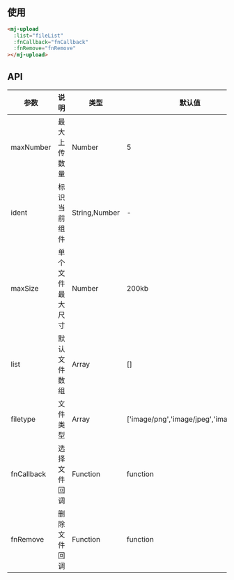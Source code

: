 <!--
 * @Description: 文件上传
 * @Author: panrui
 * @Date: 2021-06-04 18:10:36
 * @LastEditTime: 2021-12-30 17:57:35
 * @LastEditors: panrui
 * 不忘初心,不负梦想
-->

## 使用

```html
<mj-upload
  :list="fileList"
  :fnCallback="fnCallback"
  :fnRemove="fnRemove"
></mj-upload>
```

## API

| 参数       | 说明             | 类型          | 默认值                                 | 必填  | 返回值                      | 备注                               |
| ---------- | ---------------- | ------------- | -------------------------------------- | ----- | --------------------------- | ---------------------------------- |
| maxNumber  | 最大上传数量     | Number        | 5                                      | false | -                           | -                                  |
| ident      | 标识当前组件     | String,Number | -                                      | false | ------                      |
| maxSize    | 单个文件最大尺寸 | Number        | 200kb                                  | false | -                           | -                                  |
| list       | 默认文件数组     | Array         | []                                     | false | -                           | 格式为{uid:'',name:'',thumbUrl:''} |
| filetype   | 文件类型         | Array         | ['image/png','image/jpeg','image/jpg'] | false | -                           | -                                  |
| fnCallback | 选择文件回调     | Function      | function                               | false | 当前已选择文件 list, option | -                                  |
| fnRemove   | 删除文件回调     | Function      | function                               | false | 当前删除的文件 file, option | -                                  |

<!-- | actionUrl    | 自动上传 url     | String   | ''                                     | false | -                   | -                             |
| isAutoUpload | 是否自动上传     | Boolean  | false                                  | false | -                   | -                             | -->

